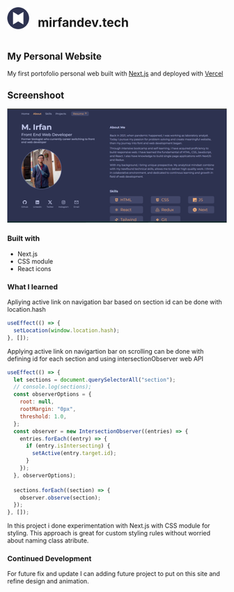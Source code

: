 <div style="display: flex; flex-direction: row; align-items: center; gap: 20px">
<img src='./public/icon.svg' style="width: 50px;" />
<h1>mirfandev.tech</h1>
</div>

## My Personal Website

My first portofolio personal web built with [Next.js](https://nextjs.org/) and deployed with [Vercel](https://vercel.com/)

## Screenshoot

![screenshoot](/src/app/assets/mirfan-page.png)

### Built with

- Next.js
- CSS module
- React icons

### What I learned

Apliying active link on navigation bar based on section id can be done with location.hash

```js
useEffect(() => {
  setLocation(window.location.hash);
}, []);
```

Applying active link on navigartion bar on scrolling can be done with defining id for each section and using intersectionObserver web API

```js
useEffect(() => {
  let sections = document.querySelectorAll("section");
  // console.log(sections);
  const observerOptions = {
    root: null,
    rootMargin: "0px",
    threshold: 1.0,
  };
  const observer = new IntersectionObserver((entries) => {
    entries.forEach((entry) => {
      if (entry.isIntersecting) {
        setActive(entry.target.id);
      }
    });
  }, observerOptions);

  sections.forEach((section) => {
    observer.observe(section);
  });
}, []);
```

In this project i done experimentation with Next.js with CSS module for styling. This approach is great for custom styling rules without worried about naming class atribute.

### Continued Development

For future fix and update I can adding future project to put on this site and refine design and animation.
